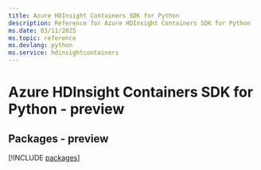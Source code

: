 ```yaml
---
title: Azure HDInsight Containers SDK for Python
description: Reference for Azure HDInsight Containers SDK for Python
ms.date: 03/11/2025
ms.topic: reference
ms.devlang: python
ms.service: hdinsightcontainers
---
```

# Azure HDInsight Containers SDK for Python - preview
## Packages - preview
[!INCLUDE [packages](hdinsight-containers-index.md)]